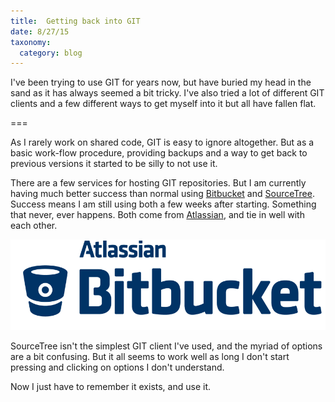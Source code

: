 ```yaml
---
title:  Getting back into GIT
date: 8/27/15
taxonomy:
  category: blog
---
```


I've been trying to use GIT for years now, but have buried my head in the sand as it has always seemed a bit tricky.  I've also tried a lot of different GIT clients and a few different ways to get myself into it but all have fallen flat.

===

As I rarely work on shared code, GIT is easy to ignore altogether.  But as a basic work-flow procedure, providing backups and a way to get back to previous versions it started to be silly to not use it.

There are a few services for hosting GIT repositories.  But I am currently having much better success than normal using [Bitbucket](www.bitbucket.com) and [SourceTree](www.sourcetree.com).  Success means I am still using both a few weeks after starting. Something that never, ever happens.  Both come from [Atlassian](www.atlassian.com), and tie in well with each other.

![Bit Bucket](bitbucket-logo.png)

SourceTree isn't the simplest GIT client I've used, and the myriad of options are a bit confusing.  But it all seems to work well as long I don't start pressing and clicking on options I don't understand.

Now I just have to remember it exists, and use it.
